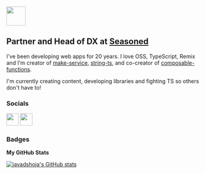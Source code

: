 ### <img src="https://media.giphy.com/media/hvRJCLFzcasrR4ia7z/giphy.gif" width="50px">

## Partner and Head of DX at [Seasoned](https://github.com/seasonedcc)

I've been developing web apps for 20 years. I love OSS, TypeScript, Remix and I'm creator of [make-service](https://github.com/gustavoguichard/make-service), [string-ts](https://github.com/gustavoguichard/string-ts), and co-creator of [composable-functions](https://github.com/SeasonedSoftware/composable-functions).

I'm currently creating content, developing libraries and fighting TS so others don't have to!

### Socials

<p align="left"> <a href="https://www.github.com/gustavoguichard" target="_blank" rel="noreferrer"><img src="https://raw.githubusercontent.com/danielcranney/readme-generator/main/public/icons/socials/github-dark.svg" width="32" height="32" /></a> <a href="https://www.linkedin.com/in/gustavo-guichard" target="_blank" rel="noreferrer"><img src="https://raw.githubusercontent.com/danielcranney/readme-generator/main/public/icons/socials/linkedin.svg" width="32" height="32" /></a></p>

### Badges

<b>My GitHub Stats</b>

<a href="http://www.github.com/gustavoguichard"><img src="https://github-readme-stats.vercel.app/api?username=gustavoguichard&show_icons=true&hide=&count_private=true&title_color=3382ed&text_color=ffffff&icon_color=6366f1&bg_color=181824&hide_border=true&show_icons=true" alt="javadshoja's GitHub stats" /></a>
